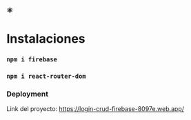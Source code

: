 ### ⚛️
# Instalaciones  
### `npm i firebase` 
### `npm i react-router-dom`

### Deployment

Link del proyecto: https://login-crud-firebase-8097e.web.app/



